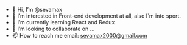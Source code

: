 - 👋 Hi, I’m @sevamax
- 👀 I’m interested in Front-end development at all, also I`m into sport.
- 🌱 I’m currently learning React and Redux
- 💞️ I’m looking to collaborate on ...
- 📫 How to reach me
email: sevamax2000@gmail.com

<!---
sevamax/sevamax is a ✨ special ✨ repository because its `README.md` (this file) appears on your GitHub profile.
You can click the Preview link to take a look at your changes.
--->
